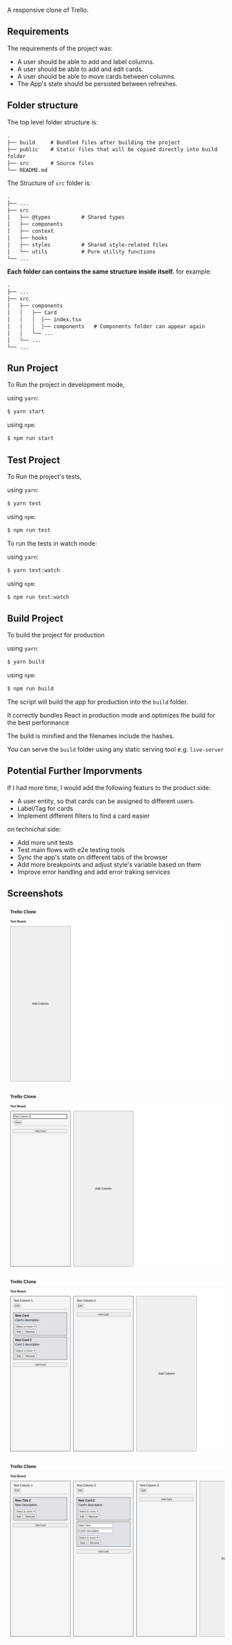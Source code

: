 A responsive clone of Trello.

## Requirements

The requirements of the project was:

- A user should be able to add and label columns.
- A user should be able to add and edit cards.
- A user should be able to move cards between columns.
- The App's state should be persisted between refreshes.

## Folder structure

The top level folder structure is:

    .
    ├── build     # Bundled files after building the project
    ├── public    # Static files that will be copied directly into build folder
    ├── src       # Source files
    └── README.md

The Structure of `src` folder is:

    .
    ├── ...
    ├── src
    │   ├── @types          # Shared types
    │   ├── components
    │   ├── context
    │   ├── hooks
    │   ├── styles          # Shared style-related files
    │   └── utils           # Pure utility functions
    └── ...

**Each folder can contains the same structure inside itself.** for example:

    .
    ├── ...
    ├── src
    │   ├── components
    │   │   ├── Card
    │   │   │  │── index.tsx
    │   │   │  │── components   # Components folder can appear again
    │   │   └── ...
    │   └── ...
    └── ...

## Run Project

To Run the project in development mode,

using `yarn`:

```bash
$ yarn start
```

using `npm`:

```bash
$ npm run start
```

## Test Project

To Run the project's tests,

using `yarn`:

```bash
$ yarn test
```

using `npm`:

```bash
$ npm run test
```

To run the tests in watch mode:

using `yarn`:

```bash
$ yarn test:watch
```

using `npm`:

```bash
$ npm run test:watch
```

## Build Project

To build the project for production

using `yarn`:

```bash
$ yarn build
```

using `npm`:

```bash
$ npm run build
```

The script will build the app for production into the `build` folder.

It correctly bundles React in production mode and optimizes the build for the best performance

The build is minified and the filenames include the hashes.

You can serve the `build` folder using any static serving tool e.g. `live-server`

## Potential Further Imporvments

If I had more time, I would add the following featurs to the product side:

- A user entity, so that cards can be assigned to different users.
- Label/Tag for cards
- Implement different filters to find a card easier

on technichal side:

- Add more unit tests
- Test main flows with e2e testing tools
- Sync the app's state on different tabs of the browser
- Add more breakpoints and adjust style's variable based on them
- Improve error handling and add error traking services

## Screenshots

![Empty state](./screenshots/empty.png)

![One column](./screenshots/one%20column.png)

![Two column with cards](./screenshots/two%20column%20with%20cards.png)

![Multiple columns and cards](./screenshots/multiple%20columns%20and%20cards.png)
